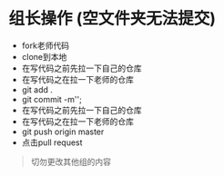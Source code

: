 # 组长操作 (空文件夹无法提交)
- fork老师代码
- clone到本地
- 在写代码之前先拉一下自己的仓库
- 在写代码之在拉一下老师的仓库
- git add .
- git commit -m'';
- 在写代码之前先拉一下自己的仓库
- 在写代码之在拉一下老师的仓库
- git push origin master
- 点击pull request
> 切勿更改其他组的内容